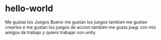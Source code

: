# hello-world
Me gustas los Juegos
Bueno me gustan los juegos tambien me gustan crearlos e me gustan los juegos de accion tambien me gusta juagr con mis amigos de trabajo y quiero trabajar con unity
